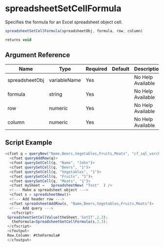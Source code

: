 # spreadsheetSetCellFormula

Specifies the formula for an Excel spreadsheet object cell.

```javascript
spreadsheetSetCellFormula(spreadsheetObj, formula, row, column)
```

```javascript
returns void
```

## Argument Reference

| Name | Type | Required | Default | Description |
| --- | --- | --- | --- | --- |
| spreadsheetObj | variableName | Yes |  | No Help Available |
| formula | string | Yes |  | No Help Available |
| row | numeric | Yes |  | No Help Available |
| column | numeric | Yes |  | No Help Available |

## Script Example

```javascript
<cfset q = queryNew("Name,Beers,Vegetables,Fruits,Meats", "cf_sql_varchar,cf_sql_integer,cf_sql_integer,cf_sql_integer,cf_sql_integer")> 
  <cfset queryAddRow(q)> 
  <cfset querySetCell(q, "Name", "John")> 
  <cfset querySetCell(q, "Beers", "1")> 
  <cfset querySetCell(q, "Vegetables", "1")> 
  <cfset querySetCell(q, "Fruits", "1")> 
  <cfset querySetCell(q, "Meats", "1")> 
  <cfset mySheet =   SpreadsheetNew( "Test"  ) /> 
  <!--- Make a spreadsheet object ---> 
  <cfset s = spreadsheetNew()> 
  <!--- Add header row ---> 
  <cfset spreadsheetAddRow(s, "Name,Beers,Vegetables,Fruits,Meats")> 
  <!--- Add query ---> 
   <cfscript> 
 SpreadsheetSetCellValue(theSheet,'SetIT',2,3); 
   theFormula=SpreadsheetGetCellFormula(s,2,3); 
 </cfscript> 
 <cfoutput> 
 Row,Column: #theFormula# 
 </cfoutput>
```
